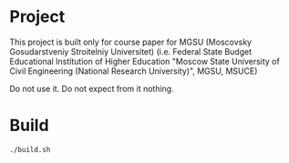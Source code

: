 # Project
This project is built only for сourse paper for MGSU (Moscovsky Gosudarstveniy Stroitelniy Universitet) (i.e. Federal State Budget Educational Institution of Higher Education "Moscow State University of Civil Engineering (National Research University)", MGSU, MSUCE)

Do not use it. Do not expect from it nothing.

# Build
```bash
./build.sh

```
